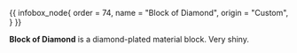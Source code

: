 {{ infobox_node{
	order = 74,
	name = "Block of Diamond",
	origin = "Custom",
} }}

**Block of Diamond** is a diamond-plated material block. Very shiny.
